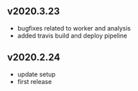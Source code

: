 

v2020.3.23
----------
* bugfixes related to worker and analysis
* added travis build and deploy pipeline

v2020.2.24
----------
* update setup
* first release
